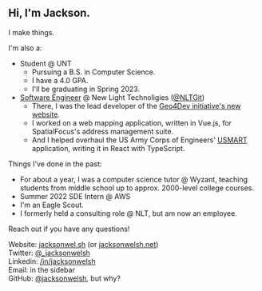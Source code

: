 ## Hi, I'm Jackson.

I make things. 

I'm also a:

* Student @ UNT
  * Pursuing a B.S. in Computer Science.
  * I have a 4.0 GPA.
  * I'll be graduating in Spring 2023.
* [Software Engineer](https://newlighttechnologies.com/staff/jackson-welsh/) @ New Light Technoligies ([@NLTGit](//github.com/NLTGit))
  * There, I was the lead developer of the [Geo4Dev initiative's new website](//geo4.dev).
  * I worked on a web mapping application, written in Vue.js, for SpatialFocus's address management suite.
  * And I helped overhaul the US Army Corps of Engineers' [USMART](https://usmart.usace.army.mil/) application, writing it in React with TypeScript. 


Things I've done in the past:

* For about a year, I was a computer science tutor @ Wyzant, teaching students from middle school up to approx. 2000-level college courses.
* Summer 2022 SDE Intern @ AWS
* I'm an Eagle Scout.
* I formerly held a consulting role @ NLT, but am now an employee.

Reach out if you have any questions!

Website: [jacksonwel.sh](//jacksonwel.sh) (or [jacksonwelsh.net](//jacksonwelsh.net))  
Twitter: [@\_jacksonwelsh](//twitter.com/_jacksonwelsh)  
Linkedin: [/in/jacksonwelsh](//linkedin.com/in/jacksonwelsh)  
Email: in the sidebar  
GitHub: [@jacksonwelsh](//github.com/jacksonwelsh), but why?

<!--
**jacksonwelsh/jacksonwelsh** is a ✨ _special_ ✨ repository because its `README.md` (this file) appears on your GitHub profile.

Here are some ideas to get you started:

- 🔭 I’m currently working on ...
- 🌱 I’m currently learning ...
- 👯 I’m looking to collaborate on ...
- 🤔 I’m looking for help with ...
- 💬 Ask me about ...
- 📫 How to reach me: ...
- 😄 Pronouns: ...
- ⚡ Fun fact: ...
-->
